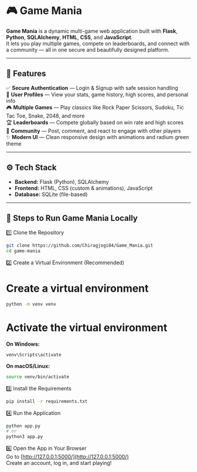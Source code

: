 # 🎮 Game Mania

**Game Mania** is a dynamic multi-game web application built with **Flask**, **Python**, **SQLAlchemy**, **HTML**, **CSS**, and **JavaScript**.  
It lets you play multiple games, compete on leaderboards, and connect with a community — all in one secure and beautifully designed platform.

---

## 📌 Features

✅ **Secure Authentication** — Login & Signup with safe session handling  
👤 **User Profiles** — View your stats, game history, high scores, and personal info  
🎮 **Multiple Games** — Play classics like Rock Paper Scissors, Sudoku, Tic Tac Toe, Snake, 2048, and more  
🏆 **Leaderboards** — Compete globally based on win rate and high scores  
💬 **Community** — Post, comment, and react to engage with other players  
✨ **Modern UI** — Clean responsive design with animations and radium green theme

---

## ⚙️ Tech Stack

- **Backend:** Flask (Python), SQLAlchemy  
- **Frontend:** HTML, CSS (custom & animations), JavaScript  
- **Database:** SQLite (file-based)

---

## 🚀 Steps to Run Game Mania Locally

1️⃣ Clone the Repository
```bash
git clone https://github.com/Chiragjogi04/Game_Mania.git
cd game-mania
```

2️⃣ Create a Virtual Environment (Recommended)
# Create a virtual environment
```bash
python -m venv venv
```

# Activate the virtual environment

**On Windows:**  
```bash
venv\Scripts\activate
```

**On macOS/Linux:**  
```bash
source venv/bin/activate
```

3️⃣ Install the Requirements  
```bash
pip install -r requirements.txt
```

4️⃣ Run the Application  
```bash
python app.py
# or
python3 app.py
```

6️⃣ Open the App in Your Browser  
Go to [http://127.0.0.1:5000/](http://127.0.0.1:5000/)  
Create an account, log in, and start playing!
